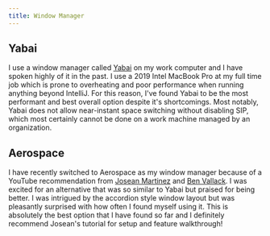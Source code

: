 ```yaml
---
title: Window Manager
---
```


## Yabai

I use a window manager called [Yabai](../Side%20Projects/Blog%20Redesign/Yabai.md) on my work computer and I have spoken highly of it in the past. I use a 2019 Intel MacBook Pro at my full time job which is prone to overheating and poor performance when running anything beyond IntelliJ. For this reason, I've found Yabai to be the most performant and best overall option despite it's shortcomings. Most notably, Yabai does not allow near-instant space switching without disabling SIP, which most certainly cannot be done on a work machine managed by an organization.

## Aerospace

I have recently switched to Aerospace as my window manager because of a YouTube recommendation from [Josean Martinez](https://www.youtube.com/@joseanmartinez) and [Ben Vallack](https://www.youtube.com/@BenVallack). I was excited for an alternative that was so similar to Yabai but praised for being better. I was intrigued by the accordion style window layout but was pleasantly surprised with how often I found myself using it. This is absolutely the best option that I have found so far and I definitely recommend Josean's tutorial for setup and feature walkthrough!
